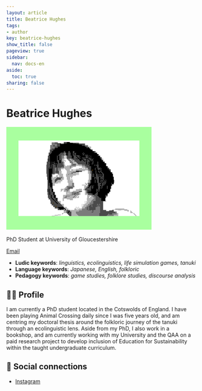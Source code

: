 ```yaml
---
layout: article
title: Beatrice Hughes
tags:
- author
key: beatrice-hughes
show_title: false
pageview: true
sidebar:
  nav: docs-en
aside:
  toc: true
sharing: false
---
```


# Beatrice Hughes

<div class="card">
  <div class="card__image">
    <img class="image" src="/assets/images/beatrice-hughes.png"/>
  </div>
</div>

PhD Student at University of Gloucestershire


[Email](mailto:bebehughes@me.com)

- **Ludic keywords**: *linguistics, ecolinguistics, life simulation games, tanuki*
- **Language keywords**: *Japanese, English, folkloric*
- **Pedagogy keywords**: *game studies, folklore studies, discourse analysis*

<!--more-->

## 👨‍🏫 Profile

I am currently a PhD student located in the Cotswolds of England. I have been playing Animal Crossing daily since I was five years old, and am centring my doctoral thesis around the folkloric journey of the tanuki through an ecolinguistic lens. Aside from my PhD, I also work in a bookshop, and am currently working with my University and the QAA on a paid research project to develop inclusion of Education for Sustainability within the taught undergraduate curriculum. 

## 💬 Social connections

- [Instagram](https://www.instagram.com/wxrmth_studies/)